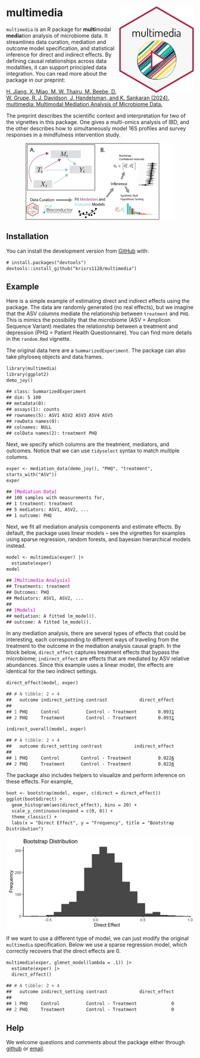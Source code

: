 # multimedia <img src="man/figures/logo.png" align="right" width="200" alt=""/>

`multimedia` is an R package for **multi**modal **media**tion analysis
of microbiome data. It streamlines data curation, mediation and outcome
model specification, and statistical inference for direct and indirect
effects. By defining causal relationships across data modalities, it can
support principled data integration. You can read more about the package
in our preprint:

[H. Jiang, X. Miao, M. W. Thairu, M. Beebe, D. W. Grupe, R. J. Davidson,
J. Handelsman, and K. Sankaran (2024). multimedia: Multimodal Mediation
Analysis of Microbiome Data.]()

The preprint describes the scientific context and interpretation for two
of the vignettes in this package. One gives a multi-omics analysis of
IBD, and the other describes how to simultaneously model 16S profiles
and survey responses in a mindfulness intervention study.

<center>
<img src="man/figures/overview_figure-extended.png" width=400/>
</center>

## Installation

You can install the development version from
[GitHub](https://github.com/krisrs1128/multimedia) with:

    # install.packages("devtools")
    devtools::install_github("krisrs1128/multimedia")

## Example

Here is a simple example of estimating direct and indirect effects using
the package. The data are randomly generated (no real effects), but we
imagine that the ASV columns mediate the relationship between
`treatment` and `PHQ`. This is mimics the possibility that the
microbiome (ASV = Amplicon Sequence Variant) mediates the relationship
between a treatment and depression (PHQ = Patient Health Questionnaire).
You can find more details in the `random.Rmd` vignette.

The original data here are a `SummarizedExperiment`. The package can
also take phyloseq objects and data.frames.

    library(multimedia)
    library(ggplot2)
    demo_joy()

<pre class="r-output"><code>## class: SummarizedExperiment 
## dim: 5 100 
## metadata(0):
## assays(1): counts
## rownames(5): ASV1 ASV2 ASV3 ASV4 ASV5
## rowData names(0):
## colnames: NULL
## colData names(2): treatment PHQ
</code></pre>

Next, we specify which columns are the treatment, mediators, and
outcomes. Notice that we can use `tidyselect` syntax to match multiple
columns.

    exper <- mediation_data(demo_joy(), "PHQ", "treatment", starts_with("ASV"))
    exper

<pre class="r-output"><code>## <span style='color: #BB00BB;'>[Mediation Data]</span> 
## 100 samples with measurements for, 
## 1 treatment: treatment 
## 5 mediators: ASV1, ASV2, ... 
## 1 outcome: PHQ
</code></pre>

Next, we fit all mediation analysis components and estimate effects. By
default, the package uses linear models – see the vignettes for examples
using sparse regression, random forests, and bayesian hierarchical
models instead.

    model <- multimedia(exper) |>
      estimate(exper)
    model

<pre class="r-output"><code>## <span style='color: #BB00BB;'>[Multimedia Analysis]</span> 
## Treatments: treatment 
## Outcomes: PHQ 
## Mediators: ASV1, ASV2, ... 
##   
## <span style='color: #BB00BB;'>[Models]</span> 
## mediation: A fitted lm_model(). 
## outcome: A fitted lm_model().
</code></pre>

In any mediation analysis, there are several types of effects that could
be interesting, each corresponding to different ways of traveling from
the treatment to the outcome in the mediation analysis causal graph. In
the block below, `direct_effect` captures treatment effects that bypass
the microbiome; `indirect_effect` are effects that are mediated by ASV
relative abundances. Since this example uses a linear model, the effects
are identical for the two indirect settings.

    direct_effect(model, exper)

<pre class="r-output"><code>## <span style='color: #555555;'># A tibble: 2 × 4</span>
##   outcome indirect_setting contrast            direct_effect
##   <span style='color: #555555; font-style: italic;'><chr></span>   <span style='color: #555555; font-style: italic;'><fct></span>            <span style='color: #555555; font-style: italic;'><glue></span>                      <span style='color: #555555; font-style: italic;'><dbl></span>
## <span style='color: #555555;'>1</span> PHQ     Control          Control - Treatment        0.093<span style='text-decoration: underline;'>1</span>
## <span style='color: #555555;'>2</span> PHQ     Treatment        Control - Treatment        0.093<span style='text-decoration: underline;'>1</span>
</code></pre>

    indirect_overall(model, exper)

<pre class="r-output"><code>## <span style='color: #555555;'># A tibble: 2 × 4</span>
##   outcome direct_setting contrast            indirect_effect
##   <span style='color: #555555; font-style: italic;'><chr></span>   <span style='color: #555555; font-style: italic;'><fct></span>          <span style='color: #555555; font-style: italic;'><glue></span>                        <span style='color: #555555; font-style: italic;'><dbl></span>
## <span style='color: #555555;'>1</span> PHQ     Control        Control - Treatment          0.022<span style='text-decoration: underline;'>6</span>
## <span style='color: #555555;'>2</span> PHQ     Treatment      Control - Treatment          0.022<span style='text-decoration: underline;'>6</span>
</code></pre>

The package also includes helpers to visualize and perform inference on
these effects. For example,

    boot <- bootstrap(model, exper, c(direct = direct_effect))
    ggplot(boot$direct) +
      geom_histogram(aes(direct_effect), bins = 20) +
      scale_y_continuous(expand = c(0, 0)) +
      theme_classic() +
      labs(x = "Direct Effect", y = "Frequency", title = "Bootstrap Distribution")

<img src="man/figures/README-unnamed-chunk-6-1.png" width="500" style="display: block; margin: auto;" />

If we want to use a different type of model, we can just modify the
original `multimedia` specification. Below we use a sparse regression
model, which correctly recovers that the direct effects are 0.

    multimedia(exper, glmnet_model(lambda = .1)) |>
      estimate(exper) |>
      direct_effect()

<pre class="r-output"><code>## <span style='color: #555555;'># A tibble: 2 × 4</span>
##   outcome indirect_setting contrast            direct_effect
##   <span style='color: #555555; font-style: italic;'><chr></span>   <span style='color: #555555; font-style: italic;'><fct></span>            <span style='color: #555555; font-style: italic;'><glue></span>                      <span style='color: #555555; font-style: italic;'><dbl></span>
## <span style='color: #555555;'>1</span> PHQ     Control          Control - Treatment             0
## <span style='color: #555555;'>2</span> PHQ     Treatment        Control - Treatment             0
</code></pre>

## Help

We welcome questions and comments about the package either through
[github](https://github.com/krisrs1128/multimedia/issues) or
[email](mailto:ksankaran@wisc.edu).
